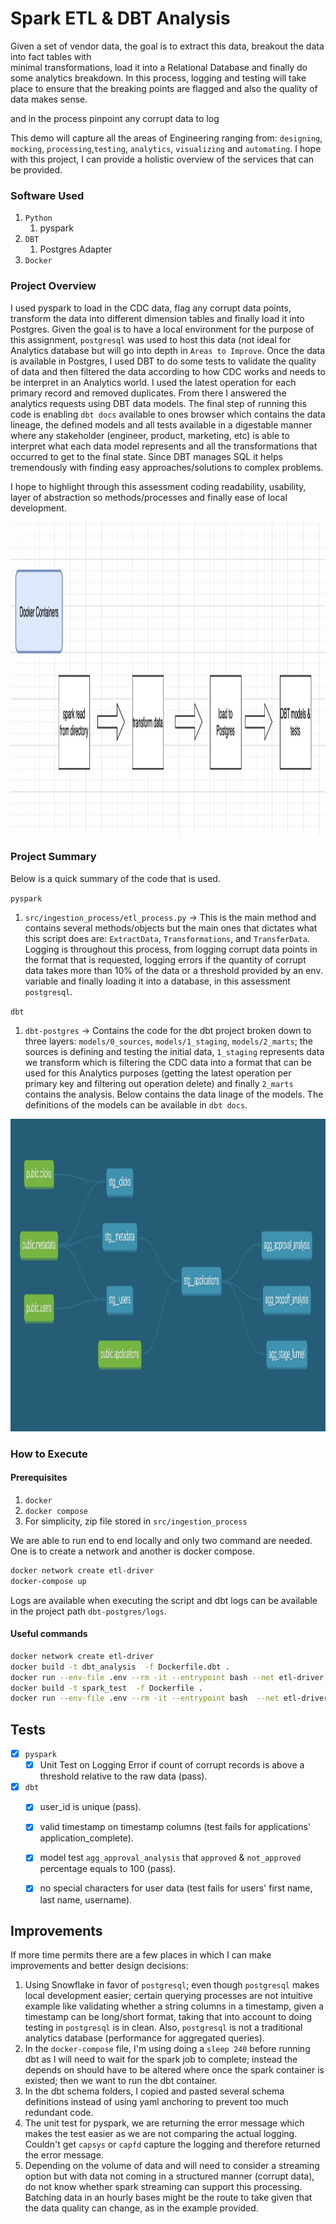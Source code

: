 # Spark ETL & DBT Analysis

Given a set of vendor data, the goal is to extract this data, breakout the data into fact tables with  
minimal transformations, load it into a Relational Database and finally do some analytics breakdown. In this process,
logging and testing will take place to ensure that the breaking points are flagged and also the quality of data makes
sense.

 
and in the process pinpoint any corrupt data to log

This demo will capture all the areas
of Engineering ranging from: `designing`, `mocking`, `processing`,`testing`, `analytics`, `visualizing` and `automating`.
I hope with this project, I can provide a holistic overview of the services that can be provided.   




### Software Used
1. `Python`
    1. pyspark  
2. `DBT`
    1. Postgres Adapter
3. `Docker`




### Project Overview


I used pyspark to load in the CDC data, flag any corrupt data points, transform the data
into different dimension tables and finally load it into Postgres. Given the goal is 
to have a local environment for the purpose of this assignment, `postgresql` was used
to host this data (not ideal for Analytics database but will go into depth in `Areas to Improve`.
Once the data is available in Postgres, I used DBT to do some tests to validate the quality of data
and then filtered the data according to how CDC works and needs to be interpret in an Analytics world.
I used the latest operation for each primary record and removed duplicates. From there I answered the analytics
requests using DBT data models. The final step of running this code is enabling `dbt docs` available
to ones browser which contains the data lineage, the defined models and all tests available in a digestable manner
where any stakeholder (engineer, product, marketing, etc) is able to interpret what each data model represents and all the 
transformations that occurred to get to the final state. Since DBT manages SQL it helps tremendously with finding 
easy approaches/solutions to complex problems.

I hope to highlight through this assessment coding readability, usability, layer of abstraction so methods/processes
and finally ease of local development. 


<p align="center">
  <img src="images/etl_data_flow.png" width="750" height="500" title="ETL Flow">
</p>


### Project Summary

Below is a quick summary of the code that is used.

`pyspark`
1. `src/ingestion_process/etl_process.py` -> This is the main method and contains several 
methods/objects but the main ones that dictates what this script does are: `ExtractData`, `Transformations`,
and `TransferData`. Logging is throughout this process, from logging corrupt data points in the format that is
requested, logging errors if the quantity of corrupt data takes more than 10% of the data or
a threshold provided by an env. variable and finally loading it into a database, in this assessment `postgresql`.  

`dbt`
1. `dbt-postgres` -> Contains the code for the dbt project broken down to three layers: `models/0_sources`, `models/1_staging`,
`models/2_marts`; the sources is defining and testing the initial data, `1_staging` represents data we transform which is
filtering the CDC data into a format that can be used for this Analytics purposes (getting the latest operation per primary key 
and filtering out operation delete) and finally `2_marts` contains the analysis. Below contains the data linage of the 
models. The definitions of the models can be available in `dbt docs`.

<p align="center">
  <img src="images/dbt_data_lineage.png" width="750" height="500" title="Data Lineage">
</p>




### How to Execute

#### Prerequisites
1. `docker`
2. `docker compose`
3. For simplicity, zip file stored in `src/ingestion_process`

We are able to run end to end locally and only two command are needed. One is to create a network
and another is docker compose. 
   ```sh
   docker network create etl-driver
   docker-compose up
   ```
   
Logs are available when executing the script and dbt logs can be available in the project path `dbt-postgres/logs`.

    
#### Useful commands
   ```sh
   docker network create etl-driver
   docker build -t dbt_analysis  -f Dockerfile.dbt .
   docker run --env-file .env --rm -it --entrypoint bash --net etl-driver --mount type=bind,source=${PWD}/dbt-postgres,target=/home/spark_dbt_analysis/dbt-postgres --mount type=volume,target=/home/spark_dbt_analysis/dbt-postgres/dbt_packages dbt_analysis
   docker build -t spark_test  -f Dockerfile .
   docker run --env-file .env --rm -it --entrypoint bash  --net etl-driver spark_test
   
   ```



## Tests
- [x] `pyspark`
    - [x] Unit Test on Logging Error if count of corrupt records is above a threshold relative to the raw data (pass).
- [x] `dbt`
    - [x] user_id is unique (pass).
    - [x] valid timestamp on timestamp columns (test fails for applications' application_complete).
    - [x] model test `agg_approval_analysis` that `approved` & `not_approved` percentage equals to 100 (pass).
    - [x] no special characters for user data (test fails for users' first name, last name, username).



## Improvements

If more time permits there are a few places in which I can make improvements and better design decisions:

1. Using Snowflake in favor of `postgresql`; even though `postgresql` makes local development easier; certain querying 
processes are not intuitive example like validating whether a string columns in a timestamp, given a timestamp can be
long/short format, taking that into account to doing testing in `postgresql` is in clean. Also, `postgresql` is not a 
traditional analytics database (performance for aggregated queries).
2. In the `docker-compose` file, I'm using doing a `sleep 240` before running dbt as I will need to wait
for the spark job to complete; instead the depends on should have to be altered where once the spark container is existed;
then we want to run the dbt container.
3. In the dbt schema folders, I copied and pasted several schema definitions instead of using yaml anchoring 
to prevent too much redundant code.
4. The unit test for pyspark, we are returning the error message which makes the test easier as we are not comparing the 
actual logging. Couldn't get `capsys` or `capfd` capture the logging and therefore returned the error message.
5. Depending on the volume of data and will need to consider a streaming option but with data not coming in a 
structured manner (corrupt data), do not know whether spark streaming can support this processing. 
Batching data in an hourly bases might be the route to take given that the data quality can change, as in the example 
provided. 
